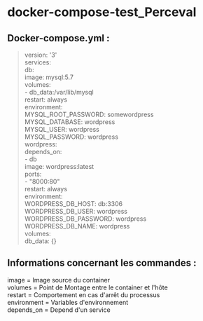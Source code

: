 # docker-compose-test_Perceval

## Docker-compose.yml :

>version: '3'  
services:  
  db:  
    image: mysql:5.7  
    volumes:  
      - db_data:/var/lib/mysql  
    restart: always  
    environment:  
      MYSQL_ROOT_PASSWORD: somewordpress  
      MYSQL_DATABASE: wordpress  
     MYSQL_USER: wordpress  
      MYSQL_PASSWORD: wordpress  
 > wordpress:  
    depends_on:  
      - db  
    image: wordpress:latest  
   ports:  
      - "8000:80"  
    restart: always  
    environment:  
      WORDPRESS_DB_HOST: db:3306  
      WORDPRESS_DB_USER: wordpress  
      WORDPRESS_DB_PASSWORD: wordpress  
      WORDPRESS_DB_NAME: wordpress  
> volumes:  
  db_data: {}  

## Informations concernant les commandes : 

image = Image source du container  
volumes = Point de Montage entre le container et l'hôte  
restart = Comportement en cas d'arrêt du processus  
environment = Variables d'environnement  
depends_on = Depend d'un service 
